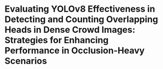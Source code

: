 # Evaluating YOLOv8 Effectiveness in Detecting and Counting Overlapping Heads in Dense Crowd Images: Strategies for Enhancing Performance in Occlusion-Heavy Scenarios
